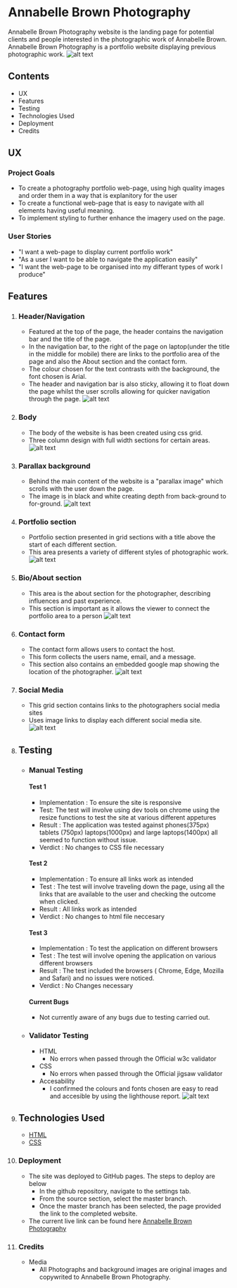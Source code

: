 # Annabelle Brown Photography
Annabelle Brown Photography website is the landing page for potential clients and people interested in the photographic work of Annabelle Brown. Annabelle Brown Photography is a portfolio website displaying previous photographic work.
![alt text](https://github.com/joshmclynn/Annabelle-Brown-Photography/blob/main/docs%2Bscreenshots/amiResp.PNG "Annabelle Brown Photography responsive view")
## Contents
   * UX
   * Features
   * Testing
   * Technologies Used
   * Deployment
   * Credits
## UX
### Project Goals
   * To create a photography portfolio web-page, using high quality images and order them in a way that is explanitory for the user
   * To create a functional web-page that is easy to navigate with all elements having useful meaning.
   * To implement styling to further enhance the imagery used on the page.
### User Stories
   * "I want a web-page to display current portfolio work"
   * "As a user I want to be able to navigate the application easily"
   * "I want the web-page to be organised into my differant types of work I produce"
## Features
1. ### Header/Navigation
    * Featured at the top of the page, the header contains the navigation bar and the title of the page.
    * In the navigation bar, to the right of the page on laptop(under the title in the middle for mobile) there are links to the portfolio area of the page and also the About         section and the contact form.
    * The colour chosen for the text contrasts with the background, the font chosen is Arial.
    * The header and navigation bar is also sticky, allowing it to float down the page whilst the user scrolls allowing for quicker navigation through the page.
 ![alt text](https://github.com/joshmclynn/Annabelle-Brown-Photography/blob/main/docs%2Bscreenshots/header.PNG "Image of header and navigation bar")
2. ### Body
    * The body of the website is has been created using css grid.
    * Three column design with full width sections for certain areas.
 ![alt text](https://github.com/joshmclynn/Annabelle-Brown-Photography/blob/main/docs%2Bscreenshots/grid.PNG "image showing three column grid")
3. ### Parallax background
    * Behind the main content of the website is a "parallax image" which scrolls with the user down the page.
    * The image is in black and white creating depth from back-ground to for-ground.
 ![alt text](https://github.com/joshmclynn/Annabelle-Brown-Photography/blob/main/assets/images/London.jpg "Image used as the background")
4. ### Portfolio section
    * Portfolio section presented in grid sections with a title above the start of each different section.
    * This area presents a variety of different styles of photographic work.
 ![alt text](https://github.com/joshmclynn/Annabelle-Brown-Photography/blob/main/docs%2Bscreenshots/portfolio.PNG "Image showing streetstyle section of portfolio")
5. ### Bio/About section
    * This area is the about section for the photographer, describing influences and past experience.
    * This section is important as it allows the viewer to connect the portfolio area to a person
 ![alt text](https://github.com/joshmclynn/Annabelle-Brown-Photography/blob/main/docs%2Bscreenshots/about.PNG "Image containing the about section of the website")
6. ### Contact form
    * The contact form allows users to contact the host.
    * This form collects the users name, email, and a message.
    * This section also contains an embedded google map showing the location of the photographer.
 ![alt text](https://github.com/joshmclynn/Annabelle-Brown-Photography/blob/main/docs%2Bscreenshots/contactForm.PNG "Image containing the contact form and embedded map")
7. ### Social Media
    * This grid section contains links to the photographers social media sites
    * Uses image links to display each different social media site.
 ![alt text](https://github.com/joshmclynn/Annabelle-Brown-Photography/blob/main/docs%2Bscreenshots/socialLinks.PNG "Image containing links to social media sites")
8. ## Testing
    * ### Manual Testing
      #### Test 1
         * Implementation : To ensure the site is responsive
         * Test: The test will involve using dev tools on chrome using the resize functions to test the site at various different appetures
         * Result : The application was tested against phones(375px) tablets (750px) laptops(1000px) and large laptops(1400px) all seemed to function without issue.
         * Verdict : No changes to CSS file necessary
      #### Test 2
         * Implementation : To ensure all links work as intended
         * Test : The test will involve traveling down the page, using all the links that are available to the user and checking the outcome when clicked.
         * Result : All links work as intended
         * Verdict : No changes to html file neccesary
      #### Test 3
         * Implementation : To test the application on different browsers
         * Test : The test will involve opening the application on various different browsers
         * Result : The test included the browsers ( Chrome, Edge, Mozilla and Safari) and no issues were noticed.
         * Verdict : No Changes necessary
      #### Current Bugs
         * Not currently aware of any bugs due to testing carried out.
    * ### Validator Testing
      * HTML
         - No errors when passed through the Official w3c validator
       * CSS
         - No errors when passed through the Official jigsaw validator
       * Accesability
         - I confirmed the colours and fonts chosen are easy to read and accesible by using the lighthouse report.
  ![alt text](https://github.com/joshmclynn/Annabelle-Brown-Photography/blob/main/docs%2Bscreenshots/lighthouse.PNG "Image containing lighthouse report")
10. ## Technologies Used
    * [HTML](https://developer.mozilla.org/en-US/docs/Web/HTML)
    * [CSS](https://en.wikipedia.org/wiki/CSS)
12. ### Deployment
    * The site was deployed to GitHub pages. The steps to deploy are below
      - In the github repository, navigate to the settings tab.
      - From the source section, select the master branch.
      - Once the master branch has been selected, the page provided the link to the completed website.
    - The current live link can be found here [Annabelle Brown Photography](https://joshmclynn.github.io/Annabelle-Brown-Photography/)
13. ### Credits
    * Media
      - All Photographs and background images are original images and copywrited to Annabelle Brown Photography.
       
  
